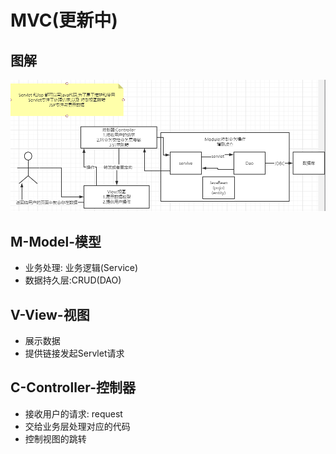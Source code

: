 # MVC(更新中)

## 图解

![MVC三层架构](MVC图解.png "MVC图解")

## M-Model-模型

* 业务处理: 业务逻辑(Service)
* 数据持久层:CRUD(DAO)

## V-View-视图

* 展示数据
* 提供链接发起Servlet请求

## C-Controller-控制器

* 接收用户的请求: request
* 交给业务层处理对应的代码
* 控制视图的跳转
